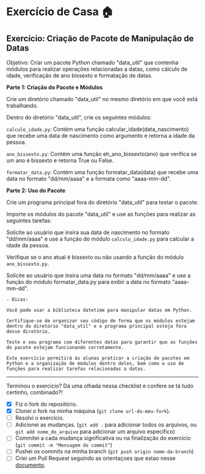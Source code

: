 # Exercício de Casa 🏠 


## Exercício: Criação de Pacote de Manipulação de Datas


Objetivo: Criar um pacote Python chamado "data_util" que contenha módulos para realizar operações relacionadas a datas, como cálculo de idade, verificação de ano bissexto e formatação de datas.

**Parte 1: Criação do Pacote e Módulos**

Crie um diretório chamado "data_util" no mesmo diretório em que você está trabalhando.

Dentro do diretório "data_util", crie os seguintes módulos:

`calculo_idade.py`: Contém uma função calcular_idade(data_nascimento) que recebe uma data de nascimento como argumento e retorna a idade da pessoa.

`ano_bissexto.py`: Contém uma função eh_ano_bissexto(ano) que verifica se um ano é bissexto e retorna True ou False.

`formatar_data.py`: Contém uma função formatar_data(data) que recebe uma data no formato "dd/mm/aaaa" e a formata como "aaaa-mm-dd".

**Parte 2: Uso do Pacote**

Crie um programa principal fora do diretório "data_util" para testar o pacote.

Importe os módulos do pacote "data_util" e use as funções para realizar as seguintes tarefas:

Solicite ao usuário que insira sua data de nascimento no formato "dd/mm/aaaa" e use a função do módulo `calculo_idade.py` para calcular a idade da pessoa.

Verifique se o ano atual é bissexto ou não usando a função do módulo `ano_bissexto.py`.

Solicite ao usuário que insira uma data no formato "dd/mm/aaaa" e use a função do módulo formatar_data.py para exibir a data no formato "aaaa-mm-dd".


```
- Dicas:

Você pode usar a biblioteca datetime para manipular datas em Python.

Certifique-se de organizar seu código de forma que os módulos estejam dentro do diretório "data_util" e o programa principal esteja fora desse diretório.

Teste o seu programa com diferentes datas para garantir que as funções do pacote estejam funcionando corretamente.

Este exercício permitirá às alunas praticar a criação de pacotes em Python e a organização de módulos dentro deles, bem como o uso de funções para realizar tarefas relacionadas a datas.
```

---

Terminou o exercício? Dá uma olhada nessa checklist e confere se tá tudo certinho, combinado?!

- [x] Fiz o fork do repositório.
- [x] Clonei o fork na minha máquina (`git clone url-do-meu-fork`).
- [ ] Resolvi o exercício.
- [ ] Adicionei as mudanças. (`git add .` para adicionar todos os arquivos, ou `git add nome_do_arquivo` para adicionar um arquivo específico)
- [ ] Commitei a cada mudança significativa ou na finalização do exercício (`git commit -m "Mensagem do commit"`)
- [ ] Pushei os commits na minha branch (`git push origin nome-da-branch`)
- [ ] Criei um Pull Request seguindo as orientaçoes que estao nesse [documento](https://github.com/mflilian/repo-example/blob/main/exercicios/para-casa/instrucoes-pull-request.md).
